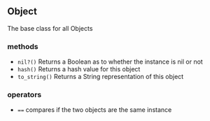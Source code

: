 ## Object
The base class for all Objects

### methods
- `nil?()` Returns a Boolean as to whether the instance is nil or not
- `hash()` Returns a hash value for this object
- `to_string()` Returns a String representation of this object

### operators
- `==` compares if the two objects are the same instance
